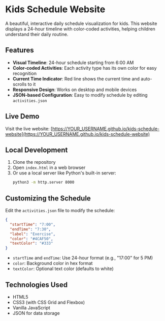 # Kids Schedule Website

A beautiful, interactive daily schedule visualization for kids. This website displays a 24-hour timeline with color-coded activities, helping children understand their daily routine.

## Features

- **Visual Timeline**: 24-hour schedule starting from 6:00 AM
- **Color-coded Activities**: Each activity type has its own color for easy recognition
- **Current Time Indicator**: Red line shows the current time and auto-scrolls to it
- **Responsive Design**: Works on desktop and mobile devices
- **JSON-based Configuration**: Easy to modify schedule by editing `activities.json`

## Live Demo

Visit the live website: [https://YOUR_USERNAME.github.io/kids-schedule-website](https://YOUR_USERNAME.github.io/kids-schedule-website)

## Local Development

1. Clone the repository
2. Open `index.html` in a web browser
3. Or use a local server like Python's built-in server:
   ```bash
   python3 -m http.server 8000
   ```

## Customizing the Schedule

Edit the `activities.json` file to modify the schedule:

```json
{
  "startTime": "7:00",
  "endTime": "7:30", 
  "label": "Exercise",
  "color": "#4CAF50",
  "textColor": "#333"
}
```

- `startTime` and `endTime`: Use 24-hour format (e.g., "17:00" for 5 PM)
- `color`: Background color in hex format
- `textColor`: Optional text color (defaults to white)

## Technologies Used

- HTML5
- CSS3 (with CSS Grid and Flexbox)
- Vanilla JavaScript
- JSON for data storage
